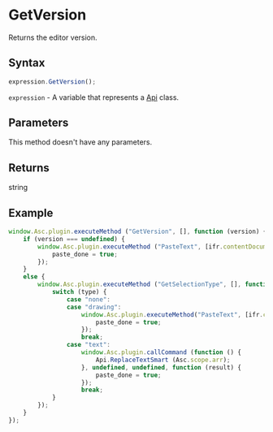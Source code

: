 # GetVersion

Returns the editor version.

## Syntax

```javascript
expression.GetVersion();
```

`expression` - A variable that represents a [Api](../Api.md) class.

## Parameters

This method doesn't have any parameters.

## Returns

string

## Example

```javascript
window.Asc.plugin.executeMethod ("GetVersion", [], function (version) {
    if (version === undefined) {
        window.Asc.plugin.executeMethod ("PasteText", [ifr.contentDocument.getElementById ("google_translate_element").outerText], function (result) {
            paste_done = true;
        });
    }
    else {
        window.Asc.plugin.executeMethod ("GetSelectionType", [], function (type) {
            switch (type) {
                case "none":
                case "drawing":
                    window.Asc.plugin.executeMethod("PasteText", [ifr.contentDocument.getElementById ("google_translate_element").outerText], function (result) {
                        paste_done = true;
                    });
                    break;
                case "text":
                    window.Asc.plugin.callCommand (function () {
                        Api.ReplaceTextSmart (Asc.scope.arr);
                    }, undefined, undefined, function (result) {
                        paste_done = true;
                    });
                    break;
            }
        });
    }
});
```
